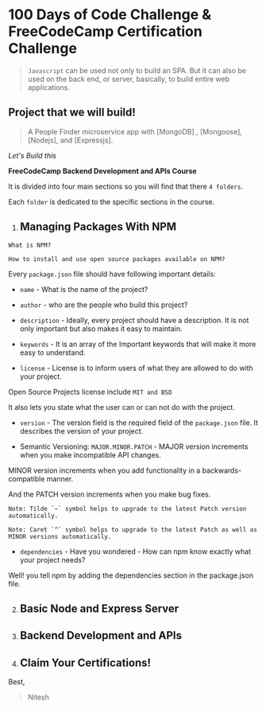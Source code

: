 # 100 Days of Code Challenge & FreeCodeCamp Certification Challenge

> `Javascript` can be used not only to build an SPA. But it can also be used on the back end, or server, basically, to build entire web applications.

## Project that we will build!

> A People Finder microservice app with [MongoDB] , [Mongoose], [Nodejs], and [Expressjs].

_Let's Build this_

**FreeCodeCamp Backend Development and APIs Course**

It is divided into four main sections so you will find that there `4 folders`.

Each `folder` is dedicated to the specific sections in the course.

1. ## Managing Packages With NPM

```
What is NPM?

How to install and use open source packages available on NPM?

```

Every `package.json` file should have following important details:

- `name` - What is the name of the project?

- `author` - who are the people who build this project?

- `description` - Ideally, every project should have a description. It is not only important but also makes it easy to maintain.

- `keywords` - It is an array of the Important keywords that will make it more easy to understand.

- `license` - License is to inform users of what they are allowed to do with your project.

Open Source Projects license include `MIT and BSD`

It also lets you state what the user can or can not do with the project.

- `version` - The version field is the required field of the `package.json` file. It describes the version of your project.

- Semantic Versioning: `MAJOR.MINOR.PATCH` -
  MAJOR version increments when you make incompatible API changes.

MINOR version increments when you add functionality in a backwards-compatible manner.

And the PATCH version increments when you make bug fixes.

```
Note: Tilde `~` symbol helps to upgrade to the latest Patch version automatically.
```

```
Note: Caret `^` symbol helps to upgrade to the latest Patch as well as MINOR versions automatically.
```

- `dependencies` - Have you wondered - How can npm know exactly what your project needs?

Well! you tell npm by adding the dependencies section in the package.json file.

2. ## Basic Node and Express Server

3. ## Backend Development and APIs

4. ## Claim Your Certifications!

Best,

> Nitesh
